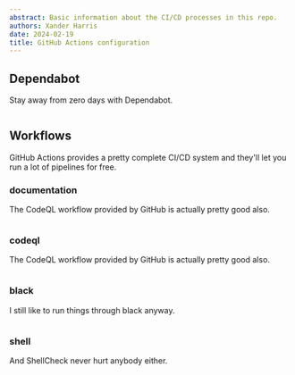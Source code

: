 ```yaml
---
abstract: Basic information about the CI/CD processes in this repo.
authors: Xander Harris
date: 2024-02-19
title: GitHub Actions configuration
---
```


## Dependabot

Stay away from zero days with Dependabot.

```{autoyaml} .github/dependabot.yml

```

## Workflows

GitHub Actions provides a pretty complete CI/CD system and they'll let you
run a lot of pipelines for free.

### documentation

The CodeQL workflow provided by GitHub is actually pretty good also.

```{autoyaml} .github/workflows/documentation.yml

```

### codeql

The CodeQL workflow provided by GitHub is actually pretty good also.

```{autoyaml} .github/workflows/codeql.yml

```

### black

I still like to run things through black anyway.

```{autoyaml} .github/workflows/coveralls.yml

```

### shell

And ShellCheck never hurt anybody either.

```{autoyaml} .github/workflows/shell.yml

```
